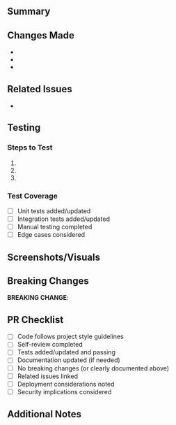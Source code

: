 ## Summary
<!-- Brief overview of what this PR accomplishes and why it's needed -->

## Changes Made
<!-- Bullet point list of key changes -->
- 
- 
- 

## Related Issues
<!-- Link related issues using "Closes #123", "Fixes #456", or "Relates to #789" -->
- 

## Testing
### Steps to Test
<!-- Specific step-by-step testing instructions -->
1. 
2. 
3. 

### Test Coverage
- [ ] Unit tests added/updated
- [ ] Integration tests added/updated
- [ ] Manual testing completed
- [ ] Edge cases considered

## Screenshots/Visuals
<!-- Include for UI changes, API responses, etc. -->

## Breaking Changes
<!-- If applicable, clearly describe any breaking changes -->
<!-- Remove this section if no breaking changes -->
**BREAKING CHANGE**: 

## PR Checklist
- [ ] Code follows project style guidelines
- [ ] Self-review completed
- [ ] Tests added/updated and passing
- [ ] Documentation updated (if needed)
- [ ] No breaking changes (or clearly documented above)
- [ ] Related issues linked
- [ ] Deployment considerations noted
- [ ] Security implications considered

## Additional Notes
<!-- Optional: Dependencies, limitations, future considerations, reviewer guidance --> 
